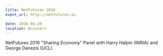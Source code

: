 ```yaml
---
title: NetFutures 2016
event_url: http://netfutures.eu

date: 2016-04-20
location: Brussels
---
```


NetFutures 2016 "Sharing Economy" Panel with Harry Halpin (INRIA) and George Danezis (UCL).
